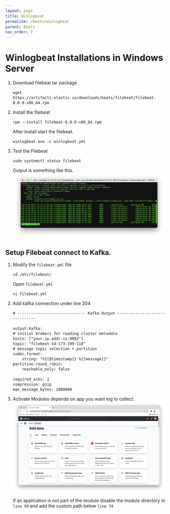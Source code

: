 ```yaml
---
layout: page
title: Winlogbeat
permalink: /beats/winlogbeat
parent: Beats
nav_order: 3
---
```


# Winlogbeat Installations in Windows Server


1. Download filebeat tar package

    ```
    wget https://artifacts.elastic.co/downloads/beats/filebeat/filebeat-8.0.0-x86_64.rpm
    ```
2. Install the filebeat

    ```
    rpm --install filebeat-8.0.0-x86_64.rpm
    ```

    After install start the filebeat.

    ```
    winlogbeat.exe -c winlogbeat.yml
    ```

3. Test the Filebeat

    ```
    sudo systemctl status filebeat
    ```
    Output is something like this.
    ![Filebeat status](/images/filebeat_status.png)

## Setup Filebeat connect to Kafka.

1. Modify the `filebeat.yml` file

    ```
    cd /etc/filebeat/
    ```
    Open `filebeat.yml`
    ```
    vi filebeat.yml
    ```
2. Add kafka connection under line 204

    ```
    # ------------------------------ Kafka Output -------------------------------

    output.kafka:
    # initial brokers for reading cluster metadata
    hosts: ["your.ip.addr.ss:9092"]
    topic: "filebeat-54-173-199-118"
    # message topic selection + partition
    codec.format:
        string: "%{[@timestamp]} %{[message]}"
    partition.round_robin:
        reachable_only: false
    
    required_acks: 1
    compression: gzip
    max_message_bytes: 1000000
    ```
3. Activate Modules depends on app you want log to collect.
    ![Log Modules](/images/log_modules.png)
    
    If an application is not part of the module disable the module directory in `line 99` and add the custom path below `line 74`